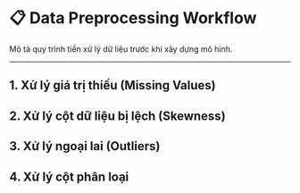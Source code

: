 

# 📋 Data Preprocessing Workflow

Mô tả quy trình tiền xử lý dữ liệu trước khi xây dựng mô hình.

---

## 1. Xử lý giá trị thiếu (Missing Values)

## 2. Xử lý cột dữ liệu bị lệch (Skewness)

## 3. Xử lý ngoại lai (Outliers)

## 4. Xử lý cột phân loại



